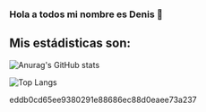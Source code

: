 ### Hola a todos mi nombre es Denis 👋

## Mis estádisticas son:

![Anurag's GitHub stats](https://github-readme-stats.vercel.app/api?username=Denis-Yen&show_icons=true&theme=tokyonight)

![Top Langs](https://github-readme-stats.vercel.app/api/top-langs?username=Denis-Yen&show_icons=true&theme=tokyonight)


eddb0cd65ee9380291e88686ec88d0eaee73a237



